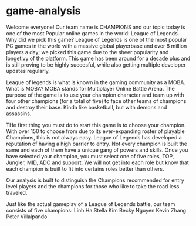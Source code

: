 # game-analysis
Welcome everyone! Our team name is CHAMPIONS and our topic today is one of the most Popular online games in the world: League of Legends. 
Why did we pick this game? League of Legends is one of the most popular PC games in the world with a massive global playerbase and over 8 million players a day; we picked this game due to the sheer popularity and longetivy of the platform. This game has been around for a decade plus and is still proving to be highly succesful, while also getting multiple developer updates regularly.

League of legends is what is known in the gaming community as a MOBA. What is MOBA? MOBA stands for Multiplayer Online Battle Arena.
The purpose of the game is to use your champion character and team up with four other champions (for a total of five) to face other teams of champions and destroy their base. Kinda like basketball, but with demons and assassins.

THe first thing you must do to start this game is to choose your champion. With over 150  to choose from due to its ever-expanding roster of playable Champions, this is not always easy. League of Legends has developed a reputation of having a high barrier to entry. Not every champion is built the same and each of them have a unique gang of powers and skills. Once you have selected your champion, you must select one of five roles, TOP, Jungler, MID, ADC and support. We will not get into each role but know that each champion is built to fit into certains roles better than others. 

Our analysis is built to distinguish the Champions recommended for entry level players and the champions for those who like to take the road less traveled.

Just like the actual gameplay of a League of Legends battle, our team consists of five champions:
Linh Ha 
Stella Kim
Becky Nguyen
Kevin Zhang
Peter Villalpando

